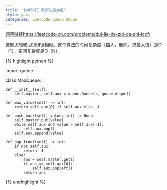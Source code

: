 ```yaml
---
title: "jz059II.队列的最大值"
style: post
categories: Leetcode queue deque
---
```


[题目链接]()https://leetcode-cn.com/problems/dui-lie-de-zui-da-zhi-lcof/

这题思想和[jz059I](https://1e0ndavid.github.io/jz059I/)很相似。这个算法的时间复杂度（插入，删除，求最大值）是O（1），空间复杂度是O（N）。

{% highlight python %}

import queue

class MaxQueue:

    def __init__(self):
        self.master, self.aux = queue.Queue(), queue.deque()

    def max_value(self) -> int:
        return self.aux[0] if self.aux else -1

    def push_back(self, value: int) -> None:
        self.master.put(value)
        while self.aux and value > self.aux[-1]:
            self.aux.pop()
        self.aux.append(value)

    def pop_front(self) -> int:
        if not self.aux:
            return -1
        else:
            ans = self.master.get()
            if ans == self.aux[0]:
                self.aux.popleft()
            return ans

{% endhighlight %}

